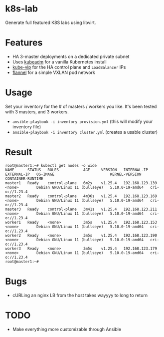 # k8s-lab

Generate full featured K8S labs using libvirt.

# Features

- HA 3-master deployments on a dedicated private subnet
- Uses [kubeadm](https://kubernetes.io/docs/setup/production-environment/tools/kubeadm/create-cluster-kubeadm/) for a vanilla Kubernetes install
- [kube-vip](https://kube-vip.io/) for the HA control plane and `LoadBalancer` IPs
- [flannel](https://github.com/flannel-io/flannel) for a simple VXLAN pod network

# Usage

Set your inventory for the # of masters / workers you like. It's been tested with 3 masters, and 3 workers.

- `ansible-playbook -i inventory provision.yml` (this will modify your inventory file)
- `ansible-playbook -i inventory cluster.yml` (creates a usable cluster)

# Result

```
root@master1:~# kubectl get nodes -o wide
NAME      STATUS   ROLES           AGE     VERSION   INTERNAL-IP       EXTERNAL-IP   OS-IMAGE                         KERNEL-VERSION    CONTAINER-RUNTIME
master1   Ready    control-plane   6m2s    v1.25.4   192.168.123.139   <none>        Debian GNU/Linux 11 (bullseye)   5.10.0-19-amd64   cri-o://1.23.4
master2   Ready    control-plane   4m36s   v1.25.4   192.168.123.169   <none>        Debian GNU/Linux 11 (bullseye)   5.10.0-19-amd64   cri-o://1.23.4
master3   Ready    control-plane   3m41s   v1.25.4   192.168.123.211   <none>        Debian GNU/Linux 11 (bullseye)   5.10.0-19-amd64   cri-o://1.23.4
worker1   Ready    <none>          3m5s    v1.25.4   192.168.123.153   <none>        Debian GNU/Linux 11 (bullseye)   5.10.0-19-amd64   cri-o://1.23.4
worker2   Ready    <none>          3m5s    v1.25.4   192.168.123.190   <none>        Debian GNU/Linux 11 (bullseye)   5.10.0-19-amd64   cri-o://1.23.4
worker3   Ready    <none>          3m5s    v1.25.4   192.168.123.179   <none>        Debian GNU/Linux 11 (bullseye)   5.10.0-19-amd64   cri-o://1.23.4
root@master1:~#
```

# Bugs

- cURLing an nginx LB from the host takes wayyyy to long to return

# TODO

- Make everything more customizable through Ansible
